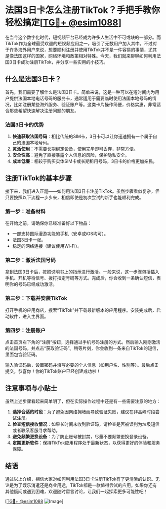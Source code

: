 # 法国3日卡怎么注册TikTok？手把手教你轻松搞定[[TG💪+ @esim1088](https://t.me/s/esim1088)]

在当今这个数字化时代，短视频平台已经成为许多人生活中不可或缺的一部分。而TikTok作为全球最受欢迎的短视频应用之一，吸引了无数用户加入其中。不过对于许多海外用户来说，想要顺利注册并使用TikTok并不是一件容易的事情，尤其是像法国这样的国家，网络环境和政策相对特殊。今天，我们就来聊聊如何利用法国3日卡成功注册TikTok，并分享一些实用的小技巧。

## 什么是法国3日卡？

首先，我们需要了解什么是法国3日卡。简单来说，这是一种可以在短时间内为用户提供法国本地电话号码的服务卡，通常适用于需要临时使用法国本地号码的情况，比如注册某些海外服务、验证账户等。这类卡片操作简便，价格实惠，非常适合那些希望快速解决注册问题的朋友。

### 法国3日卡的优势

1. **快速获取法国号码**：相比传统的SIM卡，3日卡可以让你迅速拥有一个属于自己的法国本地号码。
2. **灵活使用**：不需要长期绑定设备，使用完毕即可丢弃，非常方便。
3. **安全性高**：避免了直接暴露个人信息的风险，保护隐私安全。
4. **成本低廉**：相较于购买实体SIM卡或长期租用号码，3日卡的价格更加亲民。

## 注册TikTok的基本步骤

接下来，我们进入正题——如何用法国3日卡注册TikTok。虽然步骤看似复杂，但只要按照以下流程一步步来，相信即使是初次尝试的新手也能顺利完成。

### 第一步：准备材料

在开始之前，请确保你已经准备好以下物品：
- 一部支持国际漫游功能的手机（安卓或iOS均可）。
- 法国3日卡一张。
- 稳定的网络连接（建议使用Wi-Fi）。

### 第二步：激活法国号码

拿到法国3日卡后，按照说明书上的指示进行激活。一般来说，这一步骤包括插入手机、开机等待信号、拨打指定号码等方式。完成后，你会收到一条确认短信，表明你的号码已经成功激活。

### 第三步：下载并安装TikTok

打开手机的应用商店，搜索“TikTok”并下载最新版本的应用程序。安装完成后，启动软件，进入主界面。

### 第四步：注册账户

点击首页右下角的“注册”按钮，选择通过手机号码注册的方式。然后输入刚刚激活的法国号码，并点击“获取验证码”。稍等片刻，你会收到一条来自TikTok的短信，里面包含验证码。

输入验证码后，设置密码并填写必要的个人信息（如用户名、性别等）。最后点击提交，恭喜你！你的TikTok账户已经创建成功啦！

## 注意事项与小贴士

虽然上述步骤看起来简单明了，但在实际操作过程中还是有一些需要注意的地方：

1. **选择合适的时段**：为了避免因网络拥堵而导致验证失败，建议在非高峰时段尝试注册。
2. **检查短信接收情况**：如果长时间未收到验证码，请检查是否被误判为垃圾短信或者联系客服寻求帮助。
3. **避免频繁更换设备**：为了防止账号被封禁，尽量不要频繁更换登录设备。
4. **定期更新软件**：保持TikTok应用程序处于最新状态，以获得更好的体验和服务保障。

## 结语

通过以上介绍，相信大家对如何利用法国3日卡注册TikTok有了更清晰的认识。无论是为了娱乐消遣还是商业用途，TikTok都是一款值得尝试的应用。如果你还有其他疑问或遇到困难，欢迎随时留言讨论，让我们一起探索更多可能性吧！

[[TG💪+ @esim1088](https://t.me/s/esim1088) ![Image](https://i.postimg.cc/4NQfJmqS/Snipaste-2025-05-13-00-14-12.png)]